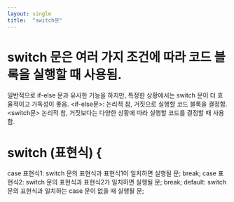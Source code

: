```yaml
---
layout: single
title:  "switch문"
---
```

# switch 문은 여러 가지 조건에 따라 코드 블록을 실행할 때 사용됨.
일반적으로 if-else 문과 유사한 기능을 하지만, 특정한 상황에서는 switch 문이 더 효율적이고 가독성이 좋음.
<if-else문>: 논리적 참, 거짓으로 실행할 코드 블록을 결정함.
<switch문> 논리적 참, 거짓보다는 다양한 상황에 따라 실행할 코드를 결정할 때 사용함.


# switch (표현식) {
case 표현식1:
switch 문의 표현식과 표현식1이 일치하면 실행될 문;
break;
case 표현식2:
switch 문의 표현식과 표현식2가 일치하면 실행될 문;
break;
default:
switch 문의 표현식과 일치하는 case 문이 없을 때 실행될 문;


